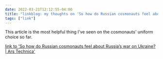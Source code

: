 ```yaml
---
date: 2022-03-21T12:12:55-04:00
title: "linkblog: my thoughts on 'So how do Russian cosmonauts feel about Russia’s war on Ukraine? | Ars Technica'"
tags: ["link"]
---
```

This article is the most helpful thing I've seen on the cosmonauts' uniform choice so far.
 
[link to 'So how do Russian cosmonauts feel about Russia’s war on Ukraine? | Ars Technica'](https://arstechnica.com/science/2022/03/so-how-do-russian-cosmonauts-feel-about-russias-war-on-ukraine/)
